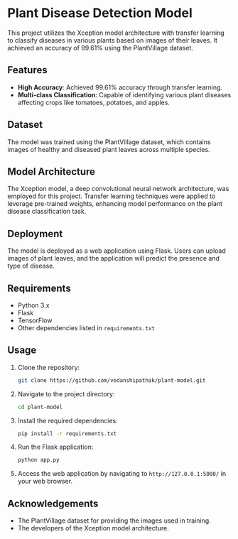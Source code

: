 # Plant Disease Detection Model

This project utilizes the Xception model architecture with transfer learning to classify diseases in various plants based on images of their leaves. It achieved an accuracy of 99.61% using the PlantVillage dataset.

## Features

- **High Accuracy**: Achieved 99.61% accuracy through transfer learning.
- **Multi-class Classification**: Capable of identifying various plant diseases affecting crops like tomatoes, potatoes, and apples.

## Dataset

The model was trained using the PlantVillage dataset, which contains images of healthy and diseased plant leaves across multiple species.

## Model Architecture

The Xception model, a deep convolutional neural network architecture, was employed for this project. Transfer learning techniques were applied to leverage pre-trained weights, enhancing model performance on the plant disease classification task.

## Deployment

The model is deployed as a web application using Flask. Users can upload images of plant leaves, and the application will predict the presence and type of disease.

## Requirements

- Python 3.x
- Flask
- TensorFlow
- Other dependencies listed in `requirements.txt`

## Usage

1. Clone the repository:

   ```bash
   git clone https://github.com/vedanshipathak/plant-model.git
   ```

2. Navigate to the project directory:

   ```bash
   cd plant-model
   ```

3. Install the required dependencies:

   ```bash
   pip install -r requirements.txt
   ```

4. Run the Flask application:

   ```bash
   python app.py
   ```

5. Access the web application by navigating to `http://127.0.0.1:5000/` in your web browser.



## Acknowledgements

- The PlantVillage dataset for providing the images used in training.
- The developers of the Xception model architecture.



